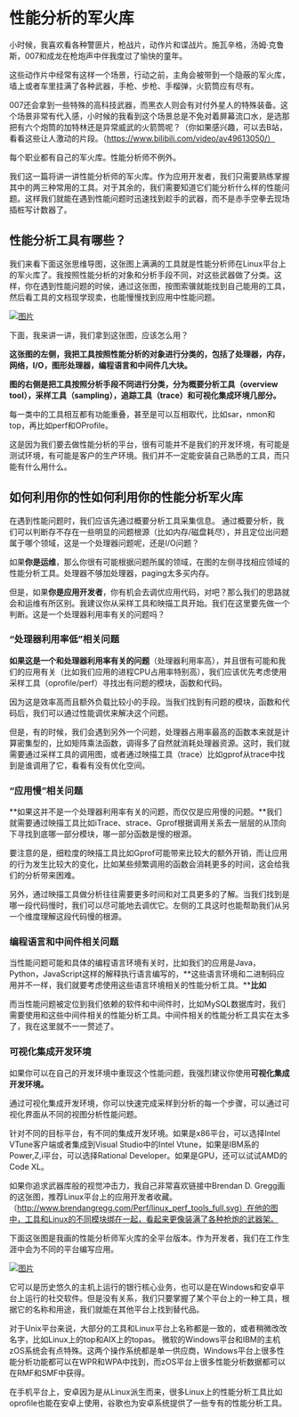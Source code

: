 # 性能分析的军火库

小时候，我喜欢看各种警匪片，枪战片，动作片和谍战片。施瓦辛格，汤姆·克鲁斯，007和成龙在枪炮声中伴我度过了愉快的童年。

这些动作片中经常有这样一个场景，行动之前，主角会被带到一个隐蔽的军火库，墙上或者车里挂满了各种武器，手枪、步枪、手榴弹，火箭筒应有尽有。

007还会拿到一些特殊的高科技武器，而黑衣人则会有对付外星人的特殊装备。这个场景非常有代入感，小时候的我看到这个场景总是不免对着屏幕流口水，是选那把有六个炮筒的加特林还是异常威武的火箭筒呢？（你如果感兴趣，可以去B站，看看这些让人激动的片段。（https://www.bilibili.com/video/av49613050/）

每个职业都有自己的军火库。性能分析师不例外。

我们这一篇将讲一讲性能分析师的军火库。作为应用开发者，我们只需要熟练掌握其中的两三种常用的工具。对于其余的，我们需要知道它们能分析什么样的性能问题。这样我们就能在遇到性能问题时迅速找到趁手的武器，而不是赤手空拳去现场插桩写计数器了。

## 性能分析工具有哪些？

我们来看下面这张思维导图，这张图上满满的工具就是性能分析师在Linux平台上的军火库了。我按照性能分析的对象和分析手段不同，对这些武器做了分类。这样，你在遇到性能问题的时侯，通过这张图，按图索骥就能找到自己能用的工具，然后看工具的文档现学现卖，也能慢慢找到应用中性能问题。

[![图片](https://camo.githubusercontent.com/6828105e34254486bf832c47406e068fe42163f0/68747470733a2f2f75706c6f616465722e7368696d6f2e696d2f662f4f337a6762315a4652784153426469422e706e67217468756d626e61696c)](https://camo.githubusercontent.com/6828105e34254486bf832c47406e068fe42163f0/68747470733a2f2f75706c6f616465722e7368696d6f2e696d2f662f4f337a6762315a4652784153426469422e706e67217468756d626e61696c)

下面，我来讲一讲，我们拿到这张图，应该怎么用？

**这张图的左侧，我把工具按照性能分析的对象进行分类的，包括了处理器，内存，网络，I/O，图形处理器，编程语言和中间件几大块。**

**图的右侧是把工具按照分析手段不同进行分类，分为概要分析工具（overview tool），采样工具（sampling），追踪工具（trace）和可视化集成环境几部分。**

每一类中的工具相互都有功能重叠，甚至是可以互相取代，比如sar，nmon和top，再比如perf和OProfile。

这是因为我们要去做性能分析的平台，很有可能并不是我们的开发环境，有可能是测试环境，有可能是客户的生产环境。我们并不一定能安装自己熟悉的工具，而只能有什么用什么。

## 如何利用你的性如何利用你的性能分析军火库

在遇到性能问题时，我们应该先通过概要分析工具采集信息。 通过概要分析，我们可以判断存不存在一些明显的问题根源（比如内存/磁盘耗尽），并且定位出问题属于哪个领域，这是一个处理器问题呢，还是I/O问题？

如果**你是运维**，那么你很有可能根据问题所属的领域，在图的左侧寻找相应领域的性能分析工具。处理器不够加处理器，paging太多买内存。

但是，如果**你是应用开发者**，你有机会去调优应用代码，对吧？那么我们的思路就会和运维有所区别。我建议你从采样工具和映描工具开始。我们在这里要先做一个判断。这是一个处理器利用率有关的问题吗？

### **“处理器利用率低”相关问题**

**如果这是一个和处理器利用率有关的问题**（处理器利用率高），并且很有可能和我们的应用有关（比如我们应用的进程CPU占用率特别高），我们应该优先考虑使用采样工具（oprofile/perf）寻找出有问题的模块，函数和代码。

因为这是效率高而且额外负载比较小的手段。当我们找到有问题的模块，函数和代码后，我们可以通过性能调优来解决这个问题。

但是，有的时候，我们会遇到另外一个问题，处理器占用率最高的函数本来就是计算密集型的，比如矩阵乘法函数，调得多了自然就消耗处理器资源。这时，我们就需要通过采样工具的调用图，或者通过映描工具（trace）比如gprof从trace中找到是谁调用了它，看看有没有优化空间。

### **“应用慢”相关问题**

**如果这并不是一个处理器利用率有关的问题，而仅仅是应用慢的问题。**我们就需要通过映描工具比如iTrace、strace、Gprof根据调用关系去一层层的从顶向下寻找到底哪一部分模块，哪一部分函数是慢的根源。

要注意的是，细粒度的映描工具比如Gprof可能带来比较大的额外开销，而让应用的行为发生比较大的变化，比如某些频繁调用的函数会消耗更多的时间，这会给我们的分析带来困难。

另外，通过映描工具做分析往往需要更多时间和对工具更多的了解。当我们找到是哪一段代码慢时，我们可以尽可能地去调优它。左侧的工具这时也能帮助我们从另一个维度理解这段代码慢的根源。

### 编程语言和中间件相关问题

当性能问题可能和具体的编程语言环境有关时，比如我们的应用是Java，Python，JavaScript这样的解释执行语言编写的，**这些语言环境和二进制码应用并不一样，我们就要考虑使用这些语言环境相关的性能分析工具。****比如**

而当性能问题被定位到我们依赖的软件和中间件时，比如MySQL数据库时，我们需要使用和这些中间件相关的性能分析工具。中间件相关的性能分析工具实在太多了，我在这里就不一一赘述了。

### 可视化集成开发环境

如果你可以在自己的开发环境中重现这个性能问题，我强烈建议你使用**可视化集成开发环境。**

通过可视化集成开发环境，你可以快速完成采样到分析的每一个步骤，可以通过可视化界面从不同的视图分析性能问题。

针对不同的目标平台，有不同的集成开发环境。如果是x86平台，可以选择Intel VTune客户端或者集成到Visual Studio中的Intel Vtune，如果是IBM系的Power,Z,i平台，可以选择Rational Developer。如果是GPU，还可以试试AMD的Code XL。

如果你追求武器库般的视觉冲击力，我自己非常喜欢链接中Brendan D. Gregg画的这张图，推荐Linux平台上的应用开发者收藏。（http://www.brendangregg.com/Perf/linux_perf_tools_full.svg）在他的图中，工具和Linux的不同模块绑在一起，看起来更像装满了各种枪炮的武器架。

下面这张图是我画的性能分析师军火库的全平台版本。作为开发者，我们在工作生涯中会为不同的平台编写应用。

[![图片](https://camo.githubusercontent.com/0abcec78154a330fa51f065cc1c21181f7d09009/68747470733a2f2f75706c6f616465722e7368696d6f2e696d2f662f627436724f476d554e686b76623548672e706e67217468756d626e61696c)](https://camo.githubusercontent.com/0abcec78154a330fa51f065cc1c21181f7d09009/68747470733a2f2f75706c6f616465722e7368696d6f2e696d2f662f627436724f476d554e686b76623548672e706e67217468756d626e61696c)

它可以是历史悠久的主机上运行的银行核心业务，也可以是在Windows和安卓平台上运行的社交软件。但是没有关系，我们只要掌握了某个平台上的一种工具，根据它的名称和用途，我们就能在其他平台上找到替代品。

对于Unix平台来说，大部分的工具和Linux平台上名称都是一致的，或者稍微改改名字，比如Linux上的top和AIX上的topas。 微软的Windows平台和IBM的主机zOS系统会有点特殊。这两个操作系统都是单一供应商，Windows平台上很多性能分析功能都可以在WPR和WPA中找到，而zOS平台上很多性能分析数据都可以在RMF和SMF中获得。

在手机平台上，安卓因为是从Linux派生而来，很多Linux上的性能分析工具比如oprofile也能在安卓上使用，谷歌也为安卓系统提供了一些专有的性能分析工具。

